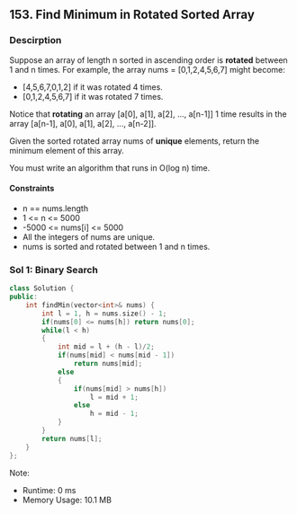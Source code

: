 ## 153. Find Minimum in Rotated Sorted Array

### Descirption 
Suppose an array of length n sorted in ascending order is **rotated** between 1 and n times. For example, the array nums = [0,1,2,4,5,6,7] might become:
- [4,5,6,7,0,1,2] if it was rotated 4 times.
- [0,1,2,4,5,6,7] if it was rotated 7 times.

Notice that **rotating** an array [a[0], a[1], a[2], ..., a[n-1]] 1 time results in the array [a[n-1], a[0], a[1], a[2], ..., a[n-2]].

Given the sorted rotated array nums of **unique** elements, return the minimum element of this array.

You must write an algorithm that runs in O(log n) time.

#### Constraints
- n == nums.length
- 1 <= n <= 5000
- -5000 <= nums[i] <= 5000
- All the integers of nums are unique.
- nums is sorted and rotated between 1 and n times.


### Sol 1: Binary Search

```C++
class Solution {
public:
    int findMin(vector<int>& nums) {
        int l = 1, h = nums.size() - 1;
        if(nums[0] <= nums[h]) return nums[0];
        while(l < h)
        {
            int mid = l + (h - l)/2;
            if(nums[mid] < nums[mid - 1])
                return nums[mid];
            else
            {
                if(nums[mid] > nums[h])
                    l = mid + 1;
                else 
                    h = mid - 1;
            }
        }
        return nums[l];
    }
};
```
Note:
- Runtime: 0 ms
- Memory Usage: 10.1 MB
